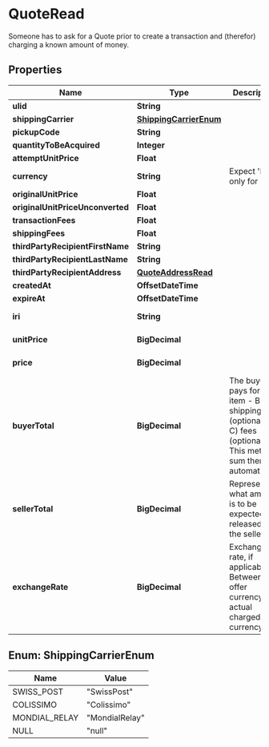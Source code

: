 

# QuoteRead

Someone has to ask for a Quote prior to create a transaction and (therefor) charging a known amount of money.

## Properties

| Name | Type | Description | Notes |
|------------ | ------------- | ------------- | -------------|
|**ulid** | **String** |  |  [optional] |
|**shippingCarrier** | [**ShippingCarrierEnum**](#ShippingCarrierEnum) |  |  [optional] |
|**pickupCode** | **String** |  |  [optional] |
|**quantityToBeAcquired** | **Integer** |  |  [optional] |
|**attemptUnitPrice** | **Float** |  |  [optional] |
|**currency** | **String** | Expect &#39;EUR&#39; only for now. |  [optional] |
|**originalUnitPrice** | **Float** |  |  [optional] |
|**originalUnitPriceUnconverted** | **Float** |  |  [optional] |
|**transactionFees** | **Float** |  |  [optional] |
|**shippingFees** | **Float** |  |  [optional] |
|**thirdPartyRecipientFirstName** | **String** |  |  [optional] |
|**thirdPartyRecipientLastName** | **String** |  |  [optional] |
|**thirdPartyRecipientAddress** | [**QuoteAddressRead**](QuoteAddressRead.md) |  |  [optional] |
|**createdAt** | **OffsetDateTime** |  |  [optional] |
|**expireAt** | **OffsetDateTime** |  |  [optional] |
|**iri** | **String** |  |  [optional] [readonly] |
|**unitPrice** | **BigDecimal** |  |  [optional] [readonly] |
|**price** | **BigDecimal** |  |  [optional] [readonly] |
|**buyerTotal** | **BigDecimal** | The buyer pays for:  - A) item  - B) shipping (optional)  - C) fees     (optional) This method sum them automatically. |  [optional] [readonly] |
|**sellerTotal** | **BigDecimal** | Represent what amount is to be expected released to the seller. |  [optional] [readonly] |
|**exchangeRate** | **BigDecimal** | Exchange rate, if applicable. Between the offer currency and actual charged currency. |  [optional] [readonly] |



## Enum: ShippingCarrierEnum

| Name | Value |
|---- | -----|
| SWISS_POST | &quot;SwissPost&quot; |
| COLISSIMO | &quot;Colissimo&quot; |
| MONDIAL_RELAY | &quot;MondialRelay&quot; |
| NULL | &quot;null&quot; |



